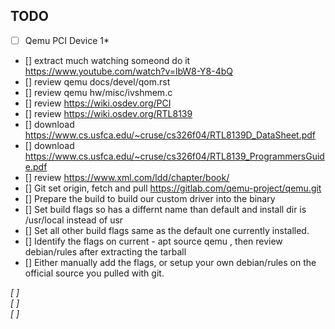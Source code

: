 ## TODO
*[ ] Qemu PCI Device 1*  
- [] extract much watching someond do it https://www.youtube.com/watch?v=lbW8-Y8-4bQ
- [] review qemu docs/devel/qom.rst 
- [] review qemu hw/misc/ivshmem.c 
- [] review https://wiki.osdev.org/PCI
- [] review https://wiki.osdev.org/RTL8139
- [] download https://www.cs.usfca.edu/~cruse/cs326f04/RTL8139D_DataSheet.pdf
- [] download https://www.cs.usfca.edu/~cruse/cs326f04/RTL8139_ProgrammersGuide.pdf
- [] review https://www.xml.com/ldd/chapter/book/
- [] Git set origin, fetch and pull https://gitlab.com/qemu-project/qemu.git
- [] Prepare the build to build our custom driver into the binary
- [] Set build flags so has a differnt name than default and install dir is /usr/local instead of usr
- [] Set all other build flags same as the default one currently installed.
- [] Identify the flags on current - apt source qemu , then review debian/rules after extracting the tarball
- [] Either manually add the flags, or setup your own debian/rules on the official source you pulled with git.

*[ ]*  
*[ ]*  
*[ ]*  